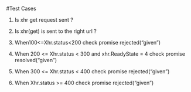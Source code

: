 #Test Cases

1) Is xhr get request sent ?

2) Is xhr(get) is sent to the right url ?

3) When100<=Xhr.status<200 check promise rejected(“given”)

4) When 200 <= Xhr.status < 300 and xhr.ReadyState = 4 check promise resolved(“given”)

5) When 300 <= Xhr.status < 400 check promise rejected(“given”) 

6) When Xhr.status >= 400 check promise rejected(“given”)
